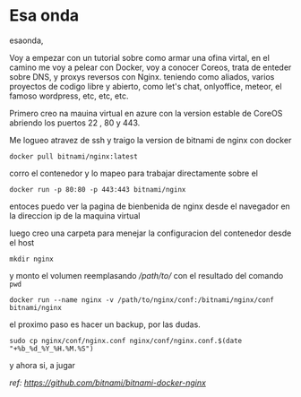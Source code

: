# Esa onda
esaonda, 



Voy a empezar con un tutorial sobre como armar una ofina virtal, en el camino me voy a pelear con Docker, voy a conocer Coreos, trata de enteder sobre DNS, y proxys reversos con Nginx. teniendo como aliados, varios proyectos de codigo libre y abierto, como let's chat, onlyoffice, meteor, el famoso wordpress, etc, etc, etc.


Primero creo na mauina virtual en azure con la version estable de CoreOS abriendo los puertos 22 , 80 y 443.

Me logueo atravez de ssh y traigo la version de bitnami de nginx con docker

` docker pull bitnami/nginx:latest `
 
 corro el contenedor y lo mapeo para trabajar directamente sobre el 

` docker run -p 80:80 -p 443:443 bitnami/nginx `

entoces puedo ver la pagina de bienbenida de nginx desde el navegador en la direccion ip de la maquina virtual

luego creo una carpeta para menejar la configuracion del contenedor desde el host

` mkdir nginx `

y monto el volumen reemplasando */path/to/* con el resultado del comando ` pwd ` 

` docker run --name nginx -v /path/to/nginx/conf:/bitnami/nginx/conf bitnami/nginx `

el proximo paso es hacer un backup, por las dudas.

` sudo cp nginx/conf/nginx.conf nginx/conf/nginx.conf.$(date "+%b_%d_%Y_%H.%M.%S") `

y ahora si, a jugar

*ref: https://github.com/bitnami/bitnami-docker-nginx*

